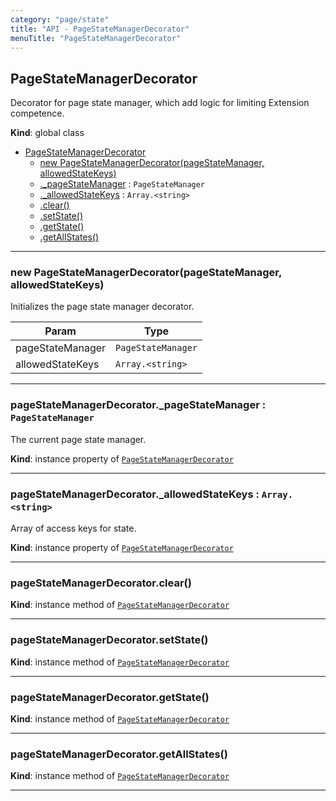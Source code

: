 ```yaml
---
category: "page/state"
title: "API - PageStateManagerDecorator"
menuTitle: "PageStateManagerDecorator"
---
```


## PageStateManagerDecorator&nbsp;<a name="PageStateManagerDecorator" href="https://github.com/seznam/ima/blob/v17.7.7/packages/core/src/page/state/PageStateManagerDecorator.js#L15" target="_blank"><span class="icon"><i class="fas fa-external-link-alt fa-xs"></i></span></a>
Decorator for page state manager, which add logic for limiting Extension
competence.

**Kind**: global class  

* [PageStateManagerDecorator](#PageStateManagerDecorator)
    * [new PageStateManagerDecorator(pageStateManager, allowedStateKeys)](#new_PageStateManagerDecorator_new)
    * [._pageStateManager](#PageStateManagerDecorator+_pageStateManager) : <code>PageStateManager</code>
    * [._allowedStateKeys](#PageStateManagerDecorator+_allowedStateKeys) : <code>Array.&lt;string&gt;</code>
    * [.clear()](#PageStateManagerDecorator+clear)
    * [.setState()](#PageStateManagerDecorator+setState)
    * [.getState()](#PageStateManagerDecorator+getState)
    * [.getAllStates()](#PageStateManagerDecorator+getAllStates)


* * *

### new PageStateManagerDecorator(pageStateManager, allowedStateKeys)&nbsp;<a name="new_PageStateManagerDecorator_new"></a>
Initializes the page state manager decorator.


| Param | Type |
| --- | --- |
| pageStateManager | <code>PageStateManager</code> | 
| allowedStateKeys | <code>Array.&lt;string&gt;</code> | 


* * *

### pageStateManagerDecorator.\_pageStateManager : <code>PageStateManager</code>&nbsp;<a name="PageStateManagerDecorator+_pageStateManager" href="https://github.com/seznam/ima/blob/v17.7.7/packages/core/src/page/state/PageStateManagerDecorator.js#L23" target="_blank"><span class="icon"><i class="fas fa-external-link-alt fa-xs"></i></span></a>
The current page state manager.

**Kind**: instance property of [<code>PageStateManagerDecorator</code>](#PageStateManagerDecorator)  

* * *

### pageStateManagerDecorator.\_allowedStateKeys : <code>Array.&lt;string&gt;</code>&nbsp;<a name="PageStateManagerDecorator+_allowedStateKeys" href="https://github.com/seznam/ima/blob/v17.7.7/packages/core/src/page/state/PageStateManagerDecorator.js#L30" target="_blank"><span class="icon"><i class="fas fa-external-link-alt fa-xs"></i></span></a>
Array of access keys for state.

**Kind**: instance property of [<code>PageStateManagerDecorator</code>](#PageStateManagerDecorator)  

* * *

### pageStateManagerDecorator.clear()&nbsp;<a name="PageStateManagerDecorator+clear" href="https://github.com/seznam/ima/blob/v17.7.7/packages/core/src/page/state/PageStateManagerDecorator.js#L36" target="_blank"><span class="icon"><i class="fas fa-external-link-alt fa-xs"></i></span></a>
**Kind**: instance method of [<code>PageStateManagerDecorator</code>](#PageStateManagerDecorator)  

* * *

### pageStateManagerDecorator.setState()&nbsp;<a name="PageStateManagerDecorator+setState" href="https://github.com/seznam/ima/blob/v17.7.7/packages/core/src/page/state/PageStateManagerDecorator.js#L43" target="_blank"><span class="icon"><i class="fas fa-external-link-alt fa-xs"></i></span></a>
**Kind**: instance method of [<code>PageStateManagerDecorator</code>](#PageStateManagerDecorator)  

* * *

### pageStateManagerDecorator.getState()&nbsp;<a name="PageStateManagerDecorator+getState" href="https://github.com/seznam/ima/blob/v17.7.7/packages/core/src/page/state/PageStateManagerDecorator.js#L65" target="_blank"><span class="icon"><i class="fas fa-external-link-alt fa-xs"></i></span></a>
**Kind**: instance method of [<code>PageStateManagerDecorator</code>](#PageStateManagerDecorator)  

* * *

### pageStateManagerDecorator.getAllStates()&nbsp;<a name="PageStateManagerDecorator+getAllStates" href="https://github.com/seznam/ima/blob/v17.7.7/packages/core/src/page/state/PageStateManagerDecorator.js#L72" target="_blank"><span class="icon"><i class="fas fa-external-link-alt fa-xs"></i></span></a>
**Kind**: instance method of [<code>PageStateManagerDecorator</code>](#PageStateManagerDecorator)  

* * *

